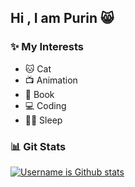 ## Hi , I am Purin 😸

### ✨ My Interests
<ul>
  <li>🐱 Cat</li>
  <li>📺 Animation</li>
  <li>📖 Book</li>
  <li>💻 Coding</li>
  <li>🛌🏻 Sleep</li>
</ul>

### 📊 Git Stats
[![Username is Github stats](https://git-stats-profile.vercel.app/api/stats/?username=PurinPintakhiew)](https://github.com/PurinPintakhiew/git-stats)
